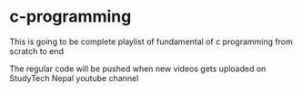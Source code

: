 # c-programming


This is going to be complete playlist of fundamental of c programming from scratch to end 

The regular code will be pushed when new videos gets uploaded on StudyTech Nepal youtube channel

